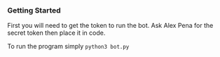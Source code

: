 ### Getting Started

First you will need to get the token to run the bot.
Ask Alex Pena for the secret token then place it
in code.

To run the program simply `python3 bot.py`
